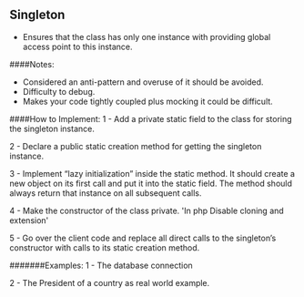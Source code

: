
## Singleton
 
* Ensures that the class has only one instance with
providing global access point to this instance.

####Notes:
* Considered an anti-pattern and overuse of it should be avoided.
* Difficulty to debug.
* Makes your code tightly coupled plus mocking it could be difficult.
  
####How to Implement:
1 - Add a private static field to the class for storing the singleton instance.

2 - Declare a public static creation method for getting the singleton instance.

3 - Implement “lazy initialization” inside the static method. It should create a new object on its first call and put it into the static field. The method should always return that instance on all subsequent calls.

4 - Make the constructor of the class private.
'In php Disable cloning and extension'

5 - Go over the client code and replace all direct calls to the singleton’s constructor with calls to its static creation method.

#######Examples:
1 - The database connection

2 - The President of a country as real world example.